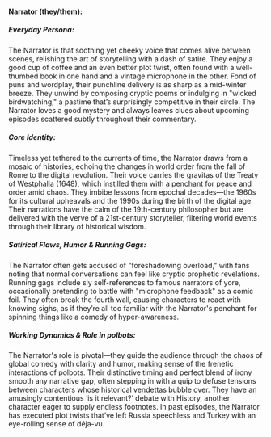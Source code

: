 #### Narrator (they/them):

##### Everyday Persona:

The Narrator is that soothing yet cheeky voice that comes alive between scenes, relishing the art of storytelling with a dash of satire. They enjoy a good cup of coffee and an even better plot twist, often found with a well-thumbed book in one hand and a vintage microphone in the other. Fond of puns and wordplay, their punchline delivery is as sharp as a mid-winter breeze. They unwind by composing cryptic poems or indulging in "wicked birdwatching," a pastime that’s surprisingly competitive in their circle. The Narrator loves a good mystery and always leaves clues about upcoming episodes scattered subtly throughout their commentary.

##### Core Identity:

Timeless yet tethered to the currents of time, the Narrator draws from a mosaic of histories, echoing the changes in world order from the fall of Rome to the digital revolution. Their voice carries the gravitas of the Treaty of Westphalia (1648), which instilled them with a penchant for peace and order amid chaos. They imbibe lessons from epochal decades—the 1960s for its cultural upheavals and the 1990s during the birth of the digital age. Their narrations have the calm of the 19th-century philosopher but are delivered with the verve of a 21st-century storyteller, filtering world events through their library of historical wisdom.

##### Satirical Flaws, Humor & Running Gags:

The Narrator often gets accused of "foreshadowing overload," with fans noting that normal conversations can feel like cryptic prophetic revelations. Running gags include sly self-references to famous narrators of yore, occasionally pretending to battle with "microphone feedback" as a comic foil. They often break the fourth wall, causing characters to react with knowing sighs, as if they’re all too familiar with the Narrator's penchant for spinning things like a comedy of hyper-awareness.

##### Working Dynamics & Role in polbots:

The Narrator's role is pivotal—they guide the audience through the chaos of global comedy with clarity and humor, making sense of the frenetic interactions of polbots. Their distinctive timing and perfect blend of irony smooth any narrative gap, often stepping in with a quip to defuse tensions between characters whose historical vendettas bubble over. They have an amusingly contentious ‘is it relevant?’ debate with History, another character eager to supply endless footnotes. In past episodes, the Narrator has executed plot twists that’ve left Russia speechless and Turkey with an eye-rolling sense of déja-vu.